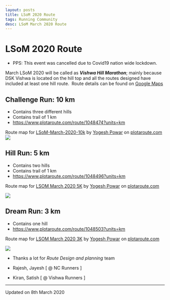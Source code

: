 ```yaml
---
layout: posts
title: LSoM 2020 Route
tags: Running Community
desc: LSoM March 2020 Route
---
```


# LSoM 2020 Route

* PPS: This event was cancelled due to Covid19 nation wide lockdown.

March LSoM 2020 will be called as _**Vishwa Hill Marathon**_; mainly because DSK
Vishwa is located on the hill top and all the routes designed have included at
least one hill route.  Route details can be found on [Google
Maps](https://drive.google.com/open?id=1l_qNpGGBxaC0U_diVytlHfaqyug-Ozgu&usp=sharing)


## Challenge Run: 10 km

*   Contains three different hills
*   Contains trail of 1 km
*   https://www.plotaroute.com/route/1048474?units=km

Route map for [LSoM-March-2020-10k](https://www.plotaroute.com/route/1048474?units=km "View this route map on plotaroute.com") by [Yogesh Powar](https://www.plotaroute.com/userprofile/282187 "View this person's profile on plotaroute.com") on [plotaroute.com](https://www.plotaroute.com/ "plotaroute.com - free route planner for walking, running, cycling and more")
[![](https://1.bp.blogspot.com/-47P_mX-daxA/XmSM_m-gmWI/AAAAAAAAMx0/J4OiJ83w41AxSd4S0Te2HfFgwCvtuh9qgCLcBGAsYHQ/s320/10Trail.png)](https://1.bp.blogspot.com/-47P_mX-daxA/XmSM_m-gmWI/AAAAAAAAMx0/J4OiJ83w41AxSd4S0Te2HfFgwCvtuh9qgCLcBGAsYHQ/s1600/10Trail.png)

## Hill Run: 5 km

*   Contains two hills
*   Contains trail of 1 km
*   https://www.plotaroute.com/route/1048496?units=km

Route map for [LSOM March 2020 5K](https://www.plotaroute.com/route/1048496?units=km "View this route map on plotaroute.com") by [Yogesh Powar](https://www.plotaroute.com/userprofile/282187 "View this person's profile on plotaroute.com") on [plotaroute.com](https://www.plotaroute.com/ "plotaroute.com - free route planner for walking, running, cycling and more")

[![](https://1.bp.blogspot.com/-hpMKA3jaVbA/XmSMlZZwBSI/AAAAAAAAMxs/MAa8E-pG2NEkJVIQusQ8oKbb9snuT0fQQCLcBGAsYHQ/s320/5kTrail.png)](https://1.bp.blogspot.com/-hpMKA3jaVbA/XmSMlZZwBSI/AAAAAAAAMxs/MAa8E-pG2NEkJVIQusQ8oKbb9snuT0fQQCLcBGAsYHQ/s1600/5kTrail.png)

## Dream Run: 3 km

*   Contains one hill
*   https://www.plotaroute.com/route/1048503?units=km

Route map for [LSOM March 2020 3K](https://www.plotaroute.com/route/1048503?units=km "View this route map on plotaroute.com") by [Yogesh Powar](https://www.plotaroute.com/userprofile/282187 "View this person's profile on plotaroute.com") on [plotaroute.com](https://www.plotaroute.com/ "plotaroute.com - free route planner for walking, running, cycling and more")

[![](https://1.bp.blogspot.com/-pTaZtzkwlDs/XmSHG0nTQeI/AAAAAAAAMxY/WIU8L43nXl4j12NIKrlQk7UPrfecRl-uwCLcBGAsYHQ/s320/3k.png)](https://1.bp.blogspot.com/-pTaZtzkwlDs/XmSHG0nTQeI/AAAAAAAAMxY/WIU8L43nXl4j12NIKrlQk7UPrfecRl-uwCLcBGAsYHQ/s1600/3k.png)


* Thanks a lot for _Route Design and planning_ team

*   Rajesh, Jayesh \[ @ NC Runners \]
*   Kiran, Satish \[ @ Vishwa Runners \]

---

Updated on 8th March 2020
